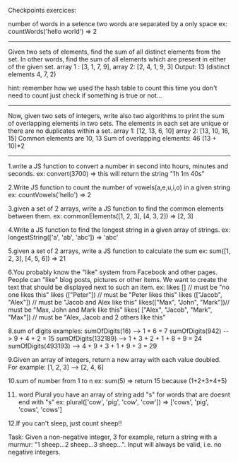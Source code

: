 Checkpoints exercices:

number of words in a setence
two words are separated by a only space
ex: countWords('hello world') => 2

---

Given two sets of elements, find the sum of all distinct elements from the set. In other words, find the sum of all elements which are present in either of the given set.
array 1 : [3, 1, 7, 9], array 2: [2, 4, 1, 9, 3]
Output: 13 (distinct elements 4, 7, 2)

hint: remember how we used the hash table to count this time
you don't need to count just check if something is true or not...

---

Now, given two sets of integers, write also two algorithms to print the sum of overlapping elements in two sets. The elements in each set are unique or there are no duplicates within a set.
array 1: [12, 13, 6, 10]
array 2: [13, 10, 16, 15]
Common elements are 10, 13
Sum of overlapping elements: 46 (13 + 10)\*2

---

1.write a JS function to convert a number in second into hours, minutes and seconds.
ex: convert(3700) => this will return the string "1h 1m 40s"

2.Write JS function to count the number of vowels(a,e,u,i,o) in a given string
ex: countVowels('hello') => 2

3.given a set of 2 arrays, write a JS function to find the common elements between them.
ex: commonElements([1, 2, 3], [4, 3, 2]) => [2, 3]

4.Write a JS function to find the longest string in a given array of strings.
ex: longestString(['a', 'ab', 'abc']) => 'abc'

5.given a set of 2 arrays, write a JS function to calculate the sum
ex: sum([1, 2, 3], [4, 5, 6]) => 21

6.You probably know the "like" system from Facebook and other pages. People can "like" blog posts, pictures or other items. We want to create the text that should be displayed next to such an item.
ex: likes [] // must be "no one likes this"
likes (["Peter"]) // must be "Peter likes this"
likes (["Jacob", "Alex"]) // must be "Jacob and Alex like this"
likes(["Max", "John", "Mark"])// must be "Max, John and Mark like this"
likes( ["Alex", "Jacob", "Mark", "Max"]) // must be "Alex, Jacob and 2 others like this"

8.sum of digits
examples:
sumOfDigits(16) --> 1 + 6 = 7
sumOfDigits(942) --> 9 + 4 + 2 = 15
sumOfDigits(132189) --> 1 + 3 + 2 + 1 + 8 + 9 = 24
sumOfDigits(493193) --> 4 + 9 + 3 + 1 + 9 + 3 = 29

9.Given an array of integers, return a new array with each value doubled.
For example:
[1, 2, 3] --> [2, 4, 6]

10.sum of number from 1 to n
ex: sum(5) => return 15 because (1+2+3+4+5)

11. word Plural
    you have an array of string add "s" for words that are doesnt end with "s"
    ex: plural(['cow', 'pig', 'cow', 'cow']) => ['cows', 'pig', 'cows', 'cows']

12.If you can't sleep, just count sheep!!

Task:
Given a non-negative integer, 3 for example, return a string with a murmur: "1 sheep...2 sheep...3 sheep...". Input will always be valid, i.e. no negative integers.
